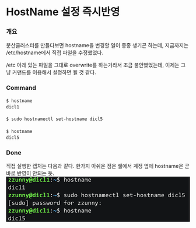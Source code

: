# HostName 설정 즉시반영

### 개요
분산클러스터를 만들다보면 hostname을 변경할 일이 종종 생기곤 하는데, 지금까지는 /etc/hostname에서 직접 파일을 수정했었다.

/etc 아래 있는 파일을 그대로 overwrite를 하는거라서 조금 불안했었는데, 이제는 그냥 커맨드를 이용해서 설정하면 될 것 같다.



### Command
``` bash
$ hostname
dicl1

$ sudo hostnamectl set-hostname dicl5

$ hostname
dicl5
```

### Done
직접 실행한 캡처는 다음과 같다. 한가지 아쉬운 점은 쉘에서 계정 옆에 hostname은 곧바로 반영이 안되는 듯.
![hostnamectl-handson](image/hostnamectl.png)
